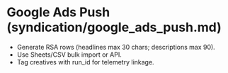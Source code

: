 # Google Ads Push (syndication/google_ads_push.md)
- Generate RSA rows (headlines max 30 chars; descriptions max 90).
- Use Sheets/CSV bulk import or API.
- Tag creatives with run_id for telemetry linkage.
